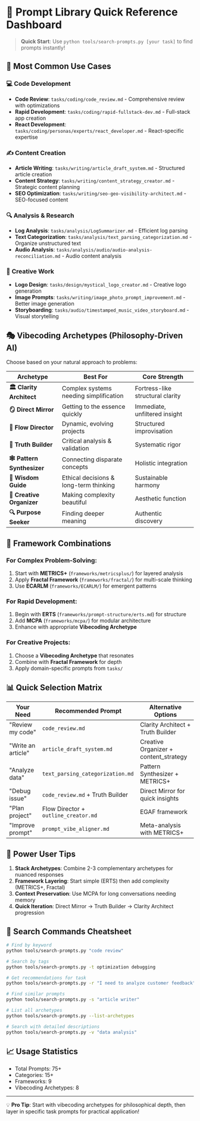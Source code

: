 # 🎯 Prompt Library Quick Reference Dashboard

> **Quick Start**: Use `python tools/search-prompts.py [your task]` to find prompts instantly!

## 🚀 Most Common Use Cases

### 💻 **Code Development**
- **Code Review**: `tasks/coding/code_review.md` - Comprehensive review with optimizations
- **Rapid Development**: `tasks/coding/rapid-fullstack-dev.md` - Full-stack app creation
- **React Development**: `tasks/coding/personas/experts/react_developer.md` - React-specific expertise

### ✍️ **Content Creation**
- **Article Writing**: `tasks/writing/article_draft_system.md` - Structured article creation
- **Content Strategy**: `tasks/writing/content_strategy_creator.md` - Strategic content planning
- **SEO Optimization**: `tasks/writing/seo-geo-visibility-architect.md` - SEO-focused content

### 🔍 **Analysis & Research**
- **Log Analysis**: `tasks/analysis/LogSummarizer.md` - Efficient log parsing
- **Text Categorization**: `tasks/analysis/text_parsing_categorization.md` - Organize unstructured text
- **Audio Analysis**: `tasks/analysis/audio/audio-analysis-reconciliation.md` - Audio content analysis

### 🎨 **Creative Work**
- **Logo Design**: `tasks/design/mystical_logo_creator.md` - Creative logo generation
- **Image Prompts**: `tasks/writing/image_photo_prompt_improvement.md` - Better image generation
- **Storyboarding**: `tasks/audio/timestamped_music_video_storyboard.md` - Visual storytelling

## 🎭 Vibecoding Archetypes (Philosophy-Driven AI)

Choose based on your natural approach to problems:

| Archetype | Best For | Core Strength |
|-----------|----------|---------------|
| **🏛️ Clarity Architect** | Complex systems needing simplification | Fortress-like structural clarity |
| **🪞 Direct Mirror** | Getting to the essence quickly | Immediate, unfiltered insight |
| **🎼 Flow Director** | Dynamic, evolving projects | Structured improvisation |
| **🔬 Truth Builder** | Critical analysis & validation | Systematic rigor |
| **🕸️ Pattern Synthesizer** | Connecting disparate concepts | Holistic integration |
| **🌱 Wisdom Guide** | Ethical decisions & long-term thinking | Sustainable harmony |
| **🎨 Creative Organizer** | Making complexity beautiful | Aesthetic function |
| **🔍 Purpose Seeker** | Finding deeper meaning | Authentic discovery |

## 🧩 Framework Combinations

### For Complex Problem-Solving:
1. Start with **METRICS+** (`frameworks/metricsplus/`) for layered analysis
2. Apply **Fractal Framework** (`frameworks/fractal/`) for multi-scale thinking
3. Use **ECARLM** (`frameworks/ECARLM/`) for emergent patterns

### For Rapid Development:
1. Begin with **ERTS** (`frameworks/prompt-structure/erts.md`) for structure
2. Add **MCPA** (`frameworks/mcpa/`) for modular architecture
3. Enhance with appropriate **Vibecoding Archetype**

### For Creative Projects:
1. Choose a **Vibecoding Archetype** that resonates
2. Combine with **Fractal Framework** for depth
3. Apply domain-specific prompts from `tasks/`

## 📊 Quick Selection Matrix

| Your Need | Recommended Prompt | Alternative Options |
|-----------|-------------------|-------------------|
| "Review my code" | `code_review.md` | Clarity Architect + Truth Builder |
| "Write an article" | `article_draft_system.md` | Creative Organizer + content_strategy |
| "Analyze data" | `text_parsing_categorization.md` | Pattern Synthesizer + METRICS+ |
| "Debug issue" | `code_review.md` + Truth Builder | Direct Mirror for quick insights |
| "Plan project" | Flow Director + `outline_creator.md` | EGAF framework |
| "Improve prompt" | `prompt_vibe_aligner.md` | Meta-analysis with METRICS+ |

## 🔧 Power User Tips

1. **Stack Archetypes**: Combine 2-3 complementary archetypes for nuanced responses
2. **Framework Layering**: Start simple (ERTS) then add complexity (METRICS+, Fractal)
3. **Context Preservation**: Use MCPA for long conversations needing memory
4. **Quick Iteration**: Direct Mirror → Truth Builder → Clarity Architect progression

## 🎯 Search Commands Cheatsheet

```bash
# Find by keyword
python tools/search-prompts.py "code review"

# Search by tags
python tools/search-prompts.py -t optimization debugging

# Get recommendations for task
python tools/search-prompts.py -r "I need to analyze customer feedback"

# Find similar prompts
python tools/search-prompts.py -s "article writer"

# List all archetypes
python tools/search-prompts.py --list-archetypes

# Search with detailed descriptions
python tools/search-prompts.py -v "data analysis"
```

## 📈 Usage Statistics
- Total Prompts: 75+ 
- Categories: 15+
- Frameworks: 9
- Vibecoding Archetypes: 8

---

💡 **Pro Tip**: Start with vibecoding archetypes for philosophical depth, then layer in specific task prompts for practical application!